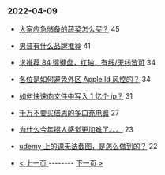 ### 2022-04-09 
- [大家应急储备的蔬菜怎么买？](https://www.v2ex.com/t/845870) 45
- [男装有什么品牌推荐](https://www.v2ex.com/t/845848) 41
- [求推荐 84 键键盘，红轴，有线/无线皆可](https://www.v2ex.com/t/845859) 34
- [各位是如何避免外区 Apple Id 风控的？](https://www.v2ex.com/t/845792) 34
- [如何快速向文件中写入 1 亿个 ip？](https://www.v2ex.com/t/845892) 31
- [千万不要买倍思的多口充电器](https://www.v2ex.com/t/845887) 27
- [为什么今年招人感觉更加难了。。。](https://www.v2ex.com/t/845847) 23
- [udemy 上的课无法截图，是怎么做到的？](https://www.v2ex.com/t/845840) 22 

- [ < 上一页 ](https://github.com/able8/v2ex-hot-record/blob/master/2022-04-08.md) -------- [ 下一页 > ](https://github.com/able8/v2ex-hot-record/blob/master/2022-04-10.md)